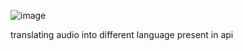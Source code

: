 ![image](https://github.com/Ajay-308/react-translator/assets/112794893/df4f9346-caa7-4720-ae83-820d44fcc260)



translating audio into different language present in api
